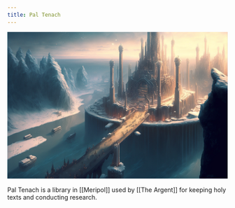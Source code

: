 ```yaml
---
title: Pal Tenach
---
```


![View of the Pal Tenach from an Airship|400](./images/Morne_Birds_eye_view_of_a_massive_city_with_tall_towers_atop_a__0206bbd6-09b9-4ff0-b90f-8f68889a91c9.png "center horizontal")

Pal Tenach is a library in [[Meripol]] used by [[The Argent]] for keeping holy texts and conducting research.